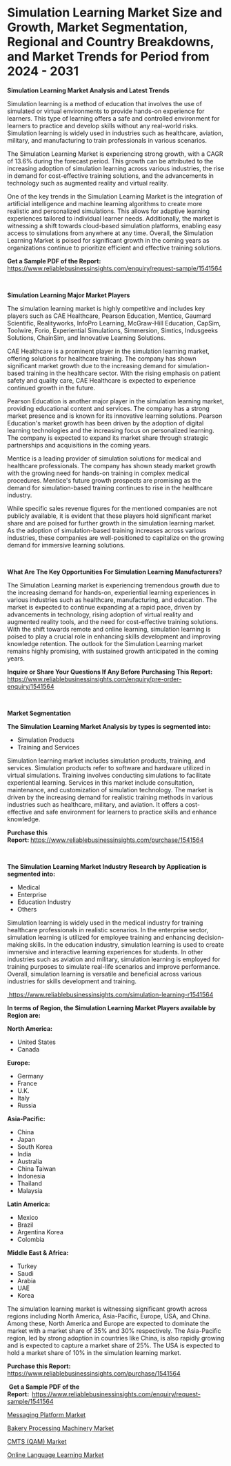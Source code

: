 <p><h1>Simulation Learning Market Size and Growth, Market Segmentation, Regional and Country Breakdowns, and Market Trends for Period from 2024 -  2031</h1></p><p><strong>Simulation Learning Market Analysis and Latest Trends</strong></p>
<p><p>Simulation learning is a method of education that involves the use of simulated or virtual environments to provide hands-on experience for learners. This type of learning offers a safe and controlled environment for learners to practice and develop skills without any real-world risks. Simulation learning is widely used in industries such as healthcare, aviation, military, and manufacturing to train professionals in various scenarios.</p><p>The Simulation Learning Market is experiencing strong growth, with a CAGR of 13.6% during the forecast period. This growth can be attributed to the increasing adoption of simulation learning across various industries, the rise in demand for cost-effective training solutions, and the advancements in technology such as augmented reality and virtual reality.</p><p>One of the key trends in the Simulation Learning Market is the integration of artificial intelligence and machine learning algorithms to create more realistic and personalized simulations. This allows for adaptive learning experiences tailored to individual learner needs. Additionally, the market is witnessing a shift towards cloud-based simulation platforms, enabling easy access to simulations from anywhere at any time. Overall, the Simulation Learning Market is poised for significant growth in the coming years as organizations continue to prioritize efficient and effective training solutions.</p></p>
<p><strong>Get a Sample PDF of the Report:&nbsp;</strong> <a href="https://www.reliablebusinessinsights.com/enquiry/request-sample/1541564">https://www.reliablebusinessinsights.com/enquiry/request-sample/1541564</a></p>
<p>&nbsp;</p>
<p><strong>Simulation Learning Major Market Players</strong></p>
<p><p>The simulation learning market is highly competitive and includes key players such as CAE Healthcare, Pearson Education, Mentice, Gaumard Scientific, Realityworks, InfoPro Learning, McGraw-Hill Education, CapSim, Toolwire, Forio, Experiential Simulations, Simmersion, Simtics, Indusgeeks Solutions, ChainSim, and Innovative Learning Solutions.</p><p>CAE Healthcare is a prominent player in the simulation learning market, offering solutions for healthcare training. The company has shown significant market growth due to the increasing demand for simulation-based training in the healthcare sector. With the rising emphasis on patient safety and quality care, CAE Healthcare is expected to experience continued growth in the future.</p><p>Pearson Education is another major player in the simulation learning market, providing educational content and services. The company has a strong market presence and is known for its innovative learning solutions. Pearson Education's market growth has been driven by the adoption of digital learning technologies and the increasing focus on personalized learning. The company is expected to expand its market share through strategic partnerships and acquisitions in the coming years.</p><p>Mentice is a leading provider of simulation solutions for medical and healthcare professionals. The company has shown steady market growth with the growing need for hands-on training in complex medical procedures. Mentice's future growth prospects are promising as the demand for simulation-based training continues to rise in the healthcare industry.</p><p>While specific sales revenue figures for the mentioned companies are not publicly available, it is evident that these players hold significant market share and are poised for further growth in the simulation learning market. As the adoption of simulation-based training increases across various industries, these companies are well-positioned to capitalize on the growing demand for immersive learning solutions.</p></p>
<p>&nbsp;</p>
<p><strong>What Are The Key Opportunities For Simulation Learning Manufacturers?</strong></p>
<p><p>The Simulation Learning market is experiencing tremendous growth due to the increasing demand for hands-on, experiential learning experiences in various industries such as healthcare, manufacturing, and education. The market is expected to continue expanding at a rapid pace, driven by advancements in technology, rising adoption of virtual reality and augmented reality tools, and the need for cost-effective training solutions. With the shift towards remote and online learning, simulation learning is poised to play a crucial role in enhancing skills development and improving knowledge retention. The outlook for the Simulation Learning market remains highly promising, with sustained growth anticipated in the coming years.</p></p>
<p><strong>Inquire or Share Your Questions If Any Before Purchasing This Report:</strong> <a href="https://www.reliablebusinessinsights.com/enquiry/pre-order-enquiry/1541564">https://www.reliablebusinessinsights.com/enquiry/pre-order-enquiry/1541564</a></p>
<p>&nbsp;</p>
<p><strong>Market Segmentation</strong></p>
<p><strong>The Simulation Learning Market Analysis by types is segmented into:</strong></p>
<p><ul><li>Simulation Products</li><li>Training and Services</li></ul></p>
<p><p>Simulation learning market includes simulation products, training, and services. Simulation products refer to software and hardware utilized in virtual simulations. Training involves conducting simulations to facilitate experiential learning. Services in this market include consultation, maintenance, and customization of simulation technology. The market is driven by the increasing demand for realistic training methods in various industries such as healthcare, military, and aviation. It offers a cost-effective and safe environment for learners to practice skills and enhance knowledge.</p></p>
<p><strong>Purchase this Report:&nbsp;</strong><a href="https://www.reliablebusinessinsights.com/purchase/1541564">https://www.reliablebusinessinsights.com/purchase/1541564</a></p>
<p>&nbsp;</p>
<p><strong>The Simulation Learning Market Industry Research by Application is segmented into:</strong></p>
<p><ul><li>Medical</li><li>Enterprise</li><li>Education Industry</li><li>Others</li></ul></p>
<p><p>Simulation learning is widely used in the medical industry for training healthcare professionals in realistic scenarios. In the enterprise sector, simulation learning is utilized for employee training and enhancing decision-making skills. In the education industry, simulation learning is used to create immersive and interactive learning experiences for students. In other industries such as aviation and military, simulation learning is employed for training purposes to simulate real-life scenarios and improve performance. Overall, simulation learning is versatile and beneficial across various industries for skills development and training.</p></p>
<p><a href="https://www.reliablebusinessinsights.com/simulation-learning-r1541564">&nbsp;https://www.reliablebusinessinsights.com/simulation-learning-r1541564</a></p>
<p><strong>In terms of Region, the Simulation Learning Market Players available by Region are:</strong></p>
<p>
    <p> <strong> North America: </strong>
        <ul>
            <li>United States</li>
            <li>Canada</li>
        </ul>
        </p> 
    <p> <strong> Europe: </strong>
        <ul>
            <li>Germany</li>
            <li>France</li>
            <li>U.K.</li>
            <li>Italy</li>
            <li>Russia</li>
        </ul>
        </p> 
    <p> <strong> Asia-Pacific: </strong>
        <ul>
            <li>China</li>
            <li>Japan</li>
            <li>South Korea</li>
            <li>India</li>
            <li>Australia</li>
            <li>China Taiwan</li>
            <li>Indonesia</li>
            <li>Thailand</li>
            <li>Malaysia</li>
        </ul>
        </p> 
    <p> <strong> Latin America: </strong>
        <ul>
            <li>Mexico</li>
            <li>Brazil</li>
            <li>Argentina Korea</li>
            <li>Colombia</li>
        </ul>
        </p> 
    <p> <strong> Middle East & Africa: </strong>
        <ul>
            <li>Turkey</li>
            <li>Saudi</li>
            <li>Arabia</li>
            <li>UAE</li>
            <li>Korea</li>
        </ul>
    </p>
    </p>
<p><p>The simulation learning market is witnessing significant growth across regions including North America, Asia-Pacific, Europe, USA, and China. Among these, North America and Europe are expected to dominate the market with a market share of 35% and 30% respectively. The Asia-Pacific region, led by strong adoption in countries like China, is also rapidly growing and is expected to capture a market share of 25%. The USA is expected to hold a market share of 10% in the simulation learning market.</p></p>
<p><strong>Purchase this Report: </strong><a href="https://www.reliablebusinessinsights.com/purchase/1541564">https://www.reliablebusinessinsights.com/purchase/1541564</a></p>
<p>&nbsp;<strong>Get a Sample PDF of the Report:&nbsp;&nbsp;</strong><a href="https://www.reliablebusinessinsights.com/enquiry/request-sample/1541564">https://www.reliablebusinessinsights.com/enquiry/request-sample/1541564</a></p>
<p><strong></strong></p>
<p><p><a href="https://github.com/seamusocallaghan/Market-Research-Report-List-1/blob/main/messaging-platform-market.md">Messaging Platform Market</a></p><p><a href="https://www.linkedin.com/pulse/comprehensive-analysis-global-bakery-processing-machinery-market-sso2f">Bakery Processing Machinery Market</a></p><p><a href="https://www.linkedin.com/pulse/cmts-qam-market-research-report-includes-analysis-size-share-1hbyf">CMTS (QAM) Market</a></p><p><a href="https://github.com/sydneyHaley871/Market-Research-Report-List-1/blob/main/online-language-learning-market.md">Online Language Learning Market</a></p></p>